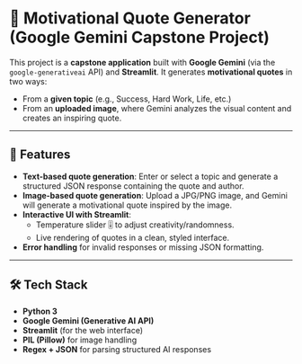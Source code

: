 # 🌟 Motivational Quote Generator (Google Gemini Capstone Project)

This project is a **capstone application** built with **Google Gemini** (via the `google-generativeai` API) and **Streamlit**. It generates **motivational quotes** in two ways:
- From a **given topic** (e.g., Success, Hard Work, Life, etc.)
- From an **uploaded image**, where Gemini analyzes the visual content and creates an inspiring quote.

---

## 🚀 Features
- **Text-based quote generation**: Enter or select a topic and generate a structured JSON response containing the quote and author.
- **Image-based quote generation**: Upload a JPG/PNG image, and Gemini will generate a motivational quote inspired by the image.
- **Interactive UI with Streamlit**:
  - Temperature slider 🎚️ to adjust creativity/randomness.
  - Live rendering of quotes in a clean, styled interface.
- **Error handling** for invalid responses or missing JSON formatting.

---

## 🛠️ Tech Stack
- **Python 3**
- **Google Gemini (Generative AI API)**
- **Streamlit** (for the web interface)
- **PIL (Pillow)** for image handling
- **Regex + JSON** for parsing structured AI responses

